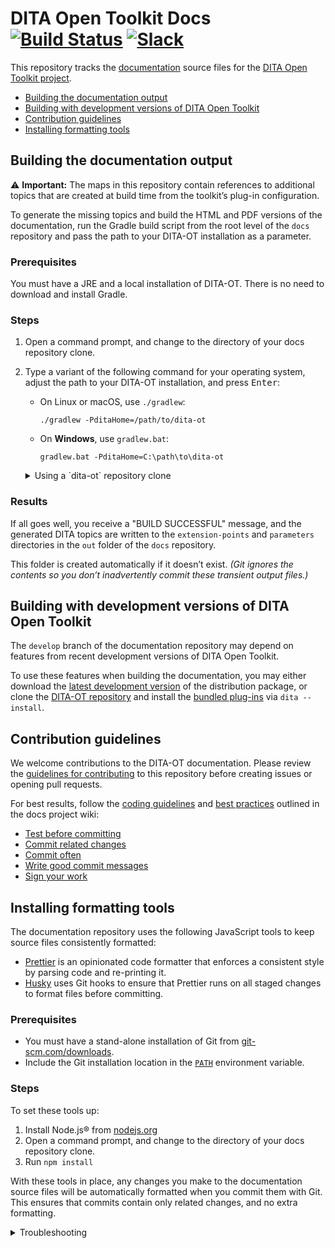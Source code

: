 # DITA Open Toolkit Docs [![Build Status][1]](http://travis-ci.org/dita-ot/docs) [![Slack][2]](http://slack.dita-ot.org/)

This repository tracks the [documentation][3] source files for the [DITA Open Toolkit project][4].

<!-- MarkdownTOC levels="2" -->

- [Building the documentation output](#building-the-documentation-output)
- [Building with development versions of DITA Open Toolkit](#building-with-development-versions-of-dita-open-toolkit)
- [Contribution guidelines](#contribution-guidelines)
- [Installing formatting tools](#installing-formatting-tools)

<!-- /MarkdownTOC -->

## Building the documentation output

⚠️ **Important:** The maps in this repository contain references to additional topics that are created at build time from the toolkit’s plug-in configuration.

To generate the missing topics and build the HTML and PDF versions of the documentation, run the Gradle build script from the root level of the `docs` repository and pass the path to your DITA-OT installation as a parameter.

### Prerequisites

You must have a JRE and a local installation of DITA-OT. There is no need to download and install Gradle.

### Steps

1.  Open a command prompt, and change to the directory of your docs repository clone.
2.  Type a variant of the following command for your operating system, adjust the path to your DITA-OT installation, and press <kbd>Enter</kbd>:

    - On Linux or macOS, use `./gradlew`:

          ./gradlew -PditaHome=/path/to/dita-ot

    - On **Windows**, use `gradlew.bat`:

          gradlew.bat -PditaHome=C:\path\to\dita-ot

    <details>
    <summary>Using a `dita-ot` repository clone</summary>

    - If you’re using a clone of the [DITA-OT development repository][5] as your toolkit installation alongside your clone of the docs repository, run the build script on **Linux** or **macOS** like this:

            ./gradlew -PditaHome=../dita-ot/src/main

    - You can also specify a single output format. To build HTML output, enter the following on the command line:

            ./gradlew -PditaHome=../dita-ot/src/main html

    </details>

### Results

If all goes well, you receive a "BUILD SUCCESSFUL" message, and the generated DITA topics are written to the `extension-points` and `parameters` directories in the `out` folder of the `docs` repository.

This folder is created automatically if it doesn’t exist. _(Git ignores the contents so you don’t inadvertently commit these transient output files.)_

## Building with development versions of DITA Open Toolkit

The `develop` branch of the documentation repository may depend on features from recent development versions of DITA Open Toolkit.

To use these features when building the documentation, you may either download the [latest development version][6] of the distribution package, or clone the [DITA-OT repository][5] and install the [bundled plug-ins][7] via `dita --install`.

## Contribution guidelines

We welcome contributions to the DITA-OT documentation. Please review the [guidelines for contributing][8] to this repository before creating issues or opening pull requests.

For best results, follow the [coding guidelines][9] and [best practices][10] outlined in the docs project wiki:

- [Test before committing][11]
- [Commit related changes][12]
- [Commit often][13]
- [Write good commit messages][14]
- [Sign your work][15]

## Installing formatting tools

The documentation repository uses the following JavaScript tools to keep source files consistently formatted:

- [Prettier][16] is an opinionated code formatter that enforces a consistent style by parsing code and re-printing it.
- [Husky][17] uses Git hooks to ensure that Prettier runs on all staged changes to format files before committing.

### Prerequisites

- You must have a stand-alone installation of Git from [git-scm.com/downloads][18].
- Include the Git installation location in the [`PATH`][19] environment variable.

### Steps

To set these tools up:

1. Install Node.js® from [nodejs.org][20]
2. Open a command prompt, and change to the directory of your docs repository clone.
3. Run `npm install`

With these tools in place, any changes you make to the documentation source files will be automatically formatted when you commit them with Git. This ensures that commits contain only related changes, and no extra formatting.

<details>
<summary>Troubleshooting</summary>

If the `git` command is not available in your command-line environment, the Husky installation may fail with an error message:

    "Cannot read property 'toString' of null"

_Solution:_ Uninstall Husky via `npm husky uninstall`. Install [Git][18]. Add the installation location to the [`PATH`][19] environment variable. Re-run `npm install`.

</details>

[1]: https://travis-ci.org/dita-ot/docs.svg?branch=develop
[2]: http://slack.dita-ot.org/badge.svg
[3]: https://www.dita-ot.org/dev/
[4]: https://www.dita-ot.org
[5]: https://github.com/dita-ot/dita-ot
[6]: https://s3-eu-west-1.amazonaws.com/dita-ot/dita-ot-develop.zip
[7]: https://github.com/dita-ot/dita-ot/blob/develop/build.gradle#L169-L177
[8]: .github/CONTRIBUTING.md
[9]: https://github.com/dita-ot/docs/wiki/Coding-guidelines
[10]: https://github.com/dita-ot/docs/wiki/Git-workflow#best-practices
[11]: https://github.com/dita-ot/docs/wiki/Git-workflow#test-before-committing
[12]: https://github.com/dita-ot/docs/wiki/Git-workflow#commit-related-changes
[13]: https://github.com/dita-ot/docs/wiki/Git-workflow#commit-often
[14]: https://github.com/dita-ot/docs/wiki/Git-workflow#writing-good-commit-messages
[15]: https://www.dita-ot.org/DCO
[16]: https://prettier.io
[17]: https://github.com/typicode/husky
[18]: https://git-scm.com/downloads
[19]: https://en.wikipedia.org/wiki/PATH_(variable)
[20]: https://nodejs.org
